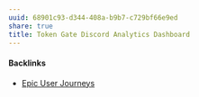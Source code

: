 ```yaml
---
uuid: 68901c93-d344-408a-b9b7-c729bf66e9ed
share: true
title: Token Gate Discord Analytics Dashboard
---
```

#### Backlinks

* [Epic User Journeys](/c81f0da9-8d82-4176-8458-cfb3d06924c4)